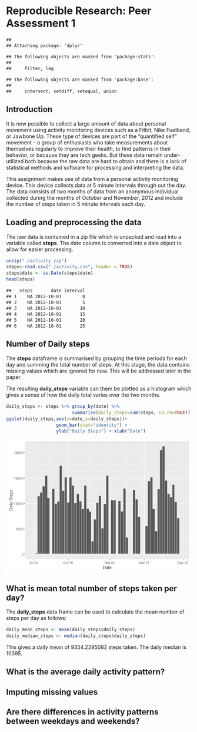 # Reproducible Research: Peer Assessment 1

```
## 
## Attaching package: 'dplyr'
```

```
## The following objects are masked from 'package:stats':
## 
##     filter, lag
```

```
## The following objects are masked from 'package:base':
## 
##     intersect, setdiff, setequal, union
```

## Introduction

It is now possible to collect a large amount of data about personal movement using activity monitoring devices such as a Fitbit, Nike Fuelband, or Jawbone Up. These type of devices are part of the “quantified self” movement – a group of enthusiasts who take measurements about themselves regularly to improve their health, to find patterns in their behavior, or because they are tech geeks. But these data remain under-utilized both because the raw data are hard to obtain and there is a lack of statistical methods and software for processing and interpreting the data.

This assignment makes use of data from a personal activity monitoring device. This device collects data at 5 minute intervals through out the day. The data consists of two months of data from an anonymous individual collected during the months of October and November, 2012 and include the number of steps taken in 5 minute intervals each day.

## Loading and preprocessing the data

The raw data is contained in a zip file which is unpacked and read into a variable called **steps**. The date column is converted into a date object to allow for easier processing.


```r
unzip("./activity.zip")
steps<-read.csv("./activity.csv", header = TRUE)
steps$date <- as.Date(steps$date)
head(steps)
```

```
##   steps       date interval
## 1    NA 2012-10-01        0
## 2    NA 2012-10-01        5
## 3    NA 2012-10-01       10
## 4    NA 2012-10-01       15
## 5    NA 2012-10-01       20
## 6    NA 2012-10-01       25
```

## Number of Daily steps 

The **steps** dataframe is summarised by grouping the time periods for each day and summing the total number of steps.  At this stage, the data contains missing values which are ignored for now.  This will be addressed later in the paper.  

The resulting **daily_steps** variable can them be plotted as a histogram which gives a sense of how the daily total varies over the two months.

```r
daily_steps <- steps %>% group_by(date) %>%
                         summarise(daily_steps=sum(steps, na.rm=TRUE))
ggplot(daily_steps,aes(x=date,y=daily_steps))+
                   geom_bar(stat="identity") +
                   ylab("Daily Steps") + xlab("Date")
```

![](PA1_template_files/figure-html/dailysteps-1.png)

## What is mean total number of steps taken per day?

The **daily_steps** data frame can be used to calculate the mean number of steps per day as follows: 

```r
daily_mean_steps <- mean(daily_steps$daily_steps)
daily_median_steps <- median(daily_steps$daily_steps)
```

This gives a daily mean of 9354.2295082 steps taken.  The daily median is 10395.


## What is the average daily activity pattern?



## Imputing missing values



## Are there differences in activity patterns between weekdays and weekends?
